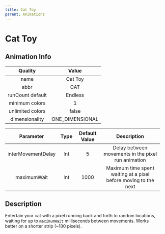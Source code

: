 ```yaml
---
title: Cat Toy
parent: Animations
---
```


<!-- THIS FILE IS AUTOMATICALLY GENERATED -->
<!-- MAKE CHANGES TO THE AnimationInfo INSTANCE ASSOCIATED WITH THIS ANIMATION -->

# Cat Toy

## Animation Info

|Quality|Value|
|:-:|:-:|
|name|Cat Toy|
|abbr|CAT|
|runCount default|Endless|
|minimum colors|1|
|unlimited colors|false|
|dimensionality|ONE_DIMENSIONAL|

|Parameter|Type|Default Value|Description|
|:-:|:-:|:-:|:-:|
|interMovementDelay|Int|5|Delay between movements in the pixel run animation|
|maximumWait|Int|1000|Maximum time spent waiting at a pixel before moving to the next|

## Description
Entertain your cat with a pixel running back and forth to random locations, waiting for up to `maximumWait` milliseconds between movements.
Works better on a shorter strip (~100 pixels).

